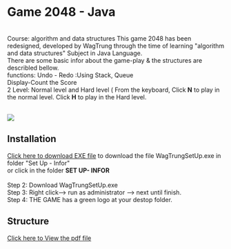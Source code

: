 # <h1>Game 2048 - Java</h1> 

<br> Course: algorithm and data structures
This game 2048 has been redesigned, developed by WagTrung through the time of learning "algorithm and data structures" Subject in Java Language.
<br> There are some basic infor about the game-play & the structures are describled bellow.
<br> functions: Undo - Redo :Using Stack, Queue
<br> Display-Count the Score
<br> 2 Level: Normal level and Hard level ( From the keyboard, Click <b>N</b> to play in the normal level. 
Click <b>H</b> to play in the Hard level.
<br>
<br>

<img src="https://www.upsieutoc.com/images/2020/06/12/Screenshot-855.png"  style="max-width:100%;">

## Installation

 [Click here to download EXE file](https://github.com/wagtrung/2048inJava/blob/master/SET%20UP-%20INFOR/WagTrung%20setup.exe) to download the file WagTrungSetUp.exe in folder "Set Up - Infor"
<br>
or click in the folder <b> SET UP- INFOR </b><br> <br>
Step 2: Download WagTrungSetUp.exe<br>
Step 3: Right click--> run as administrator --> next until finish. <br>
Step 4: THE GAME has a green logo at your destop folder.<br>

## Structure

 [Click here to View the pdf file](https://github.com/wagtrung/2048inJava/tree/master/SET%20UP-%20INFOR/slide-doucument-guild)
